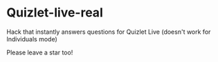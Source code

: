 # Quizlet-live-real
Hack that instantly answers questions for Quizlet Live (doesn't work for Individuals mode)

Please leave a star too!
